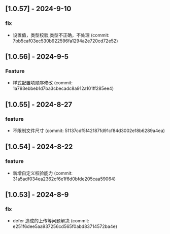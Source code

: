 ## [1.0.57] - 2024-9-10

### fix

- 设置值，类型校验,类型不正确，不处理 (commit: 7bb5caf03ec530b922596fa1294a2e720cd72e52)

## [1.0.56] - 2024-9-5

### Feature

- 样式配置项顺序修改 (commit: 1a793ebbeb1d7ba3cbecadc8a912a101ff285ee4)

## [1.0.55] - 2024-8-27

### feature

- 不限制文件尺寸 (commit: 51137cdf5f42187fd91cf84d3002e18b6289a4ea)

## [1.0.54] - 2024-8-22

### feature

- 新增自定义校验能力 (commit: 31a5adf034ea2362cf6e1f6d0bfde205caa59064)

## [1.0.53] - 2024-8-9

### fix

- defer 造成的上传等问题解决 (commit: e251f6dee5aa937256cd565f0abd83714572ba4e)
